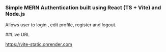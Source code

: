 ### Simple MERN Authentication built using React (TS + Vite) and Node.js

Allows user to login , edit profile, register and logout.

##Live URL 

https://vite-static.onrender.com
